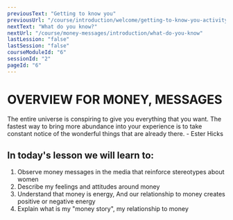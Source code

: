```yaml
---
previousText: "Getting to know you"
previousUrl: "/course/introduction/welcome/getting-to-know-you-activity-one"
nextText: "What do you know?"
nextUrl: "/course/money-messages/introduction/what-do-you-know"
lastLession: "false"
lastSession: "false"
courseModuleId: "6"
sessionId: "2"
pageId: "6"
---
```



# OVERVIEW FOR MONEY, MESSAGES

<sparkle-character-intro position="right" character="zynab">
The entire universe is conspiring to give you everything that you want. The fastest way to bring more abundance into your experience is to take constant notice of the wonderful things that are already there.
- Ester Hicks
</sparkle-character-intro>

## In today's lesson we will learn to:

1. Observe money messages in the media that reinforce stereotypes about women 
2. Describe my feelings and attitudes around money
3. Understand that money is energy, And our relationship to money creates positive or negative energy
4. Explain what is my "money story", my relationship to money